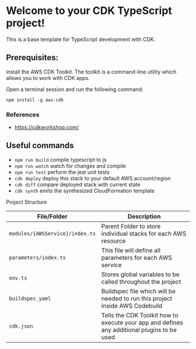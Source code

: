 # Welcome to your CDK TypeScript project!

This is a base template for TypeScript development with CDK.

## Prerequisites:

install the AWS CDK Toolkit. The toolkit is a command-line utility which allows you to work with CDK apps.

Open a terminal session and run the following command:

```
npm install -g aws-cdk
```

### References

- https://cdkworkshop.com/

## Useful commands

- `npm run build` compile typescript to js
- `npm run watch` watch for changes and compile
- `npm run test` perform the jest unit tests
- `cdk deploy` deploy this stack to your default AWS account/region
- `cdk diff` compare deployed stack with current state
- `cdk synth` emits the synthesized CloudFormation template

Project Structure

| File/Folder                     | Description                                                                                 |
| ------------------------------- | ------------------------------------------------------------------------------------------- |
| `modules/{AWSService}/index.ts` | Parent Folder to store individual stacks for each AWS resource                              |
| `parameters/index.ts`           | This file will define all parameters for each AWS service                                   |
| `env.ts`                        | Stores global variables to be called throughout the project                                 |
| `buildspec.yaml`                | Buildspec file which will be needed to run this project inside AWS Codebuild                |
| `cdk.json`                      | Tells the CDK Toolkit how to execute your app and defines any additional plugins to be used |
